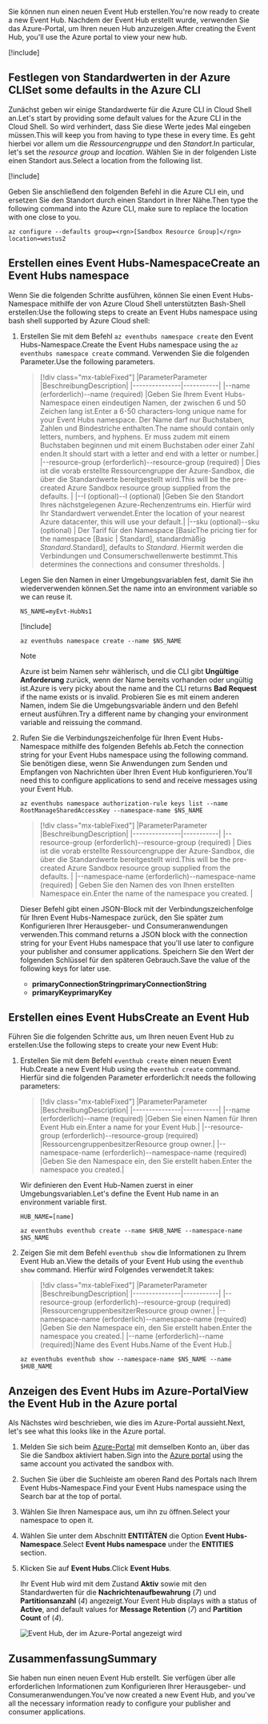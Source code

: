 <span data-ttu-id="cbdc2-101">Sie können nun einen neuen Event Hub erstellen.</span><span class="sxs-lookup"><span data-stu-id="cbdc2-101">You're now ready to create a new Event Hub.</span></span> <span data-ttu-id="cbdc2-102">Nachdem der Event Hub erstellt wurde, verwenden Sie das Azure-Portal, um Ihren neuen Hub anzuzeigen.</span><span class="sxs-lookup"><span data-stu-id="cbdc2-102">After creating the Event Hub, you'll use the Azure portal to view your new hub.</span></span>

[!include[](../../../includes/azure-sandbox-activate.md)]

## <a name="set-some-defaults-in-the-azure-cli"></a><span data-ttu-id="cbdc2-103">Festlegen von Standardwerten in der Azure CLI</span><span class="sxs-lookup"><span data-stu-id="cbdc2-103">Set some defaults in the Azure CLI</span></span>

<span data-ttu-id="cbdc2-104">Zunächst geben wir einige Standardwerte für die Azure CLI in Cloud Shell an.</span><span class="sxs-lookup"><span data-stu-id="cbdc2-104">Let's start by providing some default values for the Azure CLI in the Cloud Shell.</span></span> <span data-ttu-id="cbdc2-105">So wird verhindert, dass Sie diese Werte jedes Mal eingeben müssen.</span><span class="sxs-lookup"><span data-stu-id="cbdc2-105">This will keep you from having to type these in every time.</span></span> <span data-ttu-id="cbdc2-106">Es geht hierbei vor allem um die _Ressourcengruppe_ und den _Standort_.</span><span class="sxs-lookup"><span data-stu-id="cbdc2-106">In particular, let's set the _resource group_ and _location_.</span></span> <span data-ttu-id="cbdc2-107">Wählen Sie in der folgenden Liste einen Standort aus.</span><span class="sxs-lookup"><span data-stu-id="cbdc2-107">Select a location from the following list.</span></span>

[!include[](../../../includes/azure-sandbox-regions-first-mention-note.md)]

<span data-ttu-id="cbdc2-108">Geben Sie anschließend den folgenden Befehl in die Azure CLI ein, und ersetzen Sie den Standort durch einen Standort in Ihrer Nähe.</span><span class="sxs-lookup"><span data-stu-id="cbdc2-108">Then type the following command into the Azure CLI, make sure to replace the location with one close to you.</span></span>

```azurecli
az configure --defaults group=<rgn>[Sandbox Resource Group]</rgn> location=westus2
```

## <a name="create-an-event-hubs-namespace"></a><span data-ttu-id="cbdc2-109">Erstellen eines Event Hubs-Namespace</span><span class="sxs-lookup"><span data-stu-id="cbdc2-109">Create an Event Hubs namespace</span></span>

<span data-ttu-id="cbdc2-110">Wenn Sie die folgenden Schritte ausführen, können Sie einen Event Hubs-Namespace mithilfe der von Azure Cloud Shell unterstützten Bash-Shell erstellen:</span><span class="sxs-lookup"><span data-stu-id="cbdc2-110">Use the following steps to create an Event Hubs namespace using bash shell supported by Azure Cloud shell:</span></span>

1. <span data-ttu-id="cbdc2-111">Erstellen Sie mit dem Befehl `az eventhubs namespace create` den Event Hubs-Namespace.</span><span class="sxs-lookup"><span data-stu-id="cbdc2-111">Create the Event Hubs namespace using the `az eventhubs namespace create` command.</span></span> <span data-ttu-id="cbdc2-112">Verwenden Sie die folgenden Parameter.</span><span class="sxs-lookup"><span data-stu-id="cbdc2-112">Use the following parameters.</span></span>

    > [!div class="mx-tableFixed"]
    > |<span data-ttu-id="cbdc2-113">Parameter</span><span class="sxs-lookup"><span data-stu-id="cbdc2-113">Parameter</span></span>      |<span data-ttu-id="cbdc2-114">Beschreibung</span><span class="sxs-lookup"><span data-stu-id="cbdc2-114">Description</span></span>|
    > |---------------|-----------|
    > |<span data-ttu-id="cbdc2-115">--name (erforderlich)</span><span class="sxs-lookup"><span data-stu-id="cbdc2-115">--name (required)</span></span>      |<span data-ttu-id="cbdc2-116">Geben Sie Ihrem Event Hubs-Namespace einen eindeutigen Namen, der zwischen 6 und 50 Zeichen lang ist.</span><span class="sxs-lookup"><span data-stu-id="cbdc2-116">Enter a 6-50 characters-long unique name for your Event Hubs namespace.</span></span> <span data-ttu-id="cbdc2-117">Der Name darf nur Buchstaben, Zahlen und Bindestriche enthalten.</span><span class="sxs-lookup"><span data-stu-id="cbdc2-117">The name should contain only letters, numbers, and hyphens.</span></span> <span data-ttu-id="cbdc2-118">Er muss zudem mit einem Buchstaben beginnen und mit einem Buchstaben oder einer Zahl enden.</span><span class="sxs-lookup"><span data-stu-id="cbdc2-118">It should start with a letter and end with a letter or number.</span></span>|
    > |<span data-ttu-id="cbdc2-119">--resource-group (erforderlich)</span><span class="sxs-lookup"><span data-stu-id="cbdc2-119">--resource-group (required)</span></span> | <span data-ttu-id="cbdc2-120">Dies ist die vorab erstellte Ressourcengruppe der Azure-Sandbox, die über die Standardwerte bereitgestellt wird.</span><span class="sxs-lookup"><span data-stu-id="cbdc2-120">This will be the pre-created Azure Sandbox resource group supplied from the defaults.</span></span> |
    > |<span data-ttu-id="cbdc2-121">--l (optional)</span><span class="sxs-lookup"><span data-stu-id="cbdc2-121">--l (optional)</span></span>     |<span data-ttu-id="cbdc2-122">Geben Sie den Standort Ihres nächstgelegenen Azure-Rechenzentrums ein. Hierfür wird Ihr Standardwert verwendet.</span><span class="sxs-lookup"><span data-stu-id="cbdc2-122">Enter the location of your nearest Azure datacenter, this will use your default.</span></span>|
    > |<span data-ttu-id="cbdc2-123">--sku (optional)</span><span class="sxs-lookup"><span data-stu-id="cbdc2-123">--sku (optional)</span></span> | <span data-ttu-id="cbdc2-124">Der Tarif für den Namespace [Basic</span><span class="sxs-lookup"><span data-stu-id="cbdc2-124">The pricing tier for the namespace [Basic</span></span> | <span data-ttu-id="cbdc2-125">Standard], standardmäßig _Standard_.</span><span class="sxs-lookup"><span data-stu-id="cbdc2-125">Standard], defaults to _Standard_.</span></span> <span data-ttu-id="cbdc2-126">Hiermit werden die Verbindungen und Consumerschwellenwerte bestimmt.</span><span class="sxs-lookup"><span data-stu-id="cbdc2-126">This determines the connections and consumer thresholds.</span></span> |

    <span data-ttu-id="cbdc2-127">Legen Sie den Namen in einer Umgebungsvariablen fest, damit Sie ihn wiederverwenden können.</span><span class="sxs-lookup"><span data-stu-id="cbdc2-127">Set the name into an environment variable so we can reuse it.</span></span>

    ```azurecli
    NS_NAME=myEvt-HubNs1
    ````

    [!include[](../../../includes/azure-cloudshell-copy-paste-tip.md)]

    ```azurecli
    az eventhubs namespace create --name $NS_NAME
    ```

    > [!NOTE] 
    > <span data-ttu-id="cbdc2-128">Azure ist beim Namen sehr wählerisch, und die CLI gibt **Ungültige Anforderung** zurück, wenn der Name bereits vorhanden oder ungültig ist.</span><span class="sxs-lookup"><span data-stu-id="cbdc2-128">Azure is very picky about the name and the CLI returns **Bad Request** if the name exists or is invalid.</span></span> <span data-ttu-id="cbdc2-129">Probieren Sie es mit einem anderen Namen, indem Sie die Umgebungsvariable ändern und den Befehl erneut ausführen.</span><span class="sxs-lookup"><span data-stu-id="cbdc2-129">Try a different name by changing your environment variable and reissuing the command.</span></span>


1. <span data-ttu-id="cbdc2-130">Rufen Sie die Verbindungszeichenfolge für Ihren Event Hubs-Namespace mithilfe des folgenden Befehls ab.</span><span class="sxs-lookup"><span data-stu-id="cbdc2-130">Fetch the connection string for your Event Hubs namespace using the following command.</span></span> <span data-ttu-id="cbdc2-131">Sie benötigen diese, wenn Sie Anwendungen zum Senden und Empfangen von Nachrichten über Ihren Event Hub konfigurieren.</span><span class="sxs-lookup"><span data-stu-id="cbdc2-131">You'll need this to configure applications to send and receive messages using your Event Hub.</span></span>

    ```azurecli
    az eventhubs namespace authorization-rule keys list --name RootManageSharedAccessKey --namespace-name $NS_NAME 
    ```

    > [!div class="mx-tableFixed"]
    > |<span data-ttu-id="cbdc2-132">Parameter</span><span class="sxs-lookup"><span data-stu-id="cbdc2-132">Parameter</span></span>      |<span data-ttu-id="cbdc2-133">Beschreibung</span><span class="sxs-lookup"><span data-stu-id="cbdc2-133">Description</span></span>|
    > |---------------|-----------|
    > |<span data-ttu-id="cbdc2-134">--resource-group (erforderlich)</span><span class="sxs-lookup"><span data-stu-id="cbdc2-134">--resource-group (required)</span></span>  | <span data-ttu-id="cbdc2-135">Dies ist die vorab erstellte Ressourcengruppe der Azure-Sandbox, die über die Standardwerte bereitgestellt wird.</span><span class="sxs-lookup"><span data-stu-id="cbdc2-135">This will be the pre-created Azure Sandbox resource group supplied from the defaults.</span></span> |
    > |<span data-ttu-id="cbdc2-136">--namespace-name (erforderlich)</span><span class="sxs-lookup"><span data-stu-id="cbdc2-136">--namespace-name (required)</span></span>  | <span data-ttu-id="cbdc2-137">Geben Sie den Namen des von Ihnen erstellten Namespace ein.</span><span class="sxs-lookup"><span data-stu-id="cbdc2-137">Enter the name of the namespace you created.</span></span> |

    <span data-ttu-id="cbdc2-138">Dieser Befehl gibt einen JSON-Block mit der Verbindungszeichenfolge für Ihren Event Hubs-Namespace zurück, den Sie später zum Konfigurieren Ihrer Herausgeber- und Consumeranwendungen verwenden.</span><span class="sxs-lookup"><span data-stu-id="cbdc2-138">This command returns a JSON block with the connection string for your Event Hubs namespace that you'll use later to configure your publisher and consumer applications.</span></span> <span data-ttu-id="cbdc2-139">Speichern Sie den Wert der folgenden Schlüssel für den späteren Gebrauch.</span><span class="sxs-lookup"><span data-stu-id="cbdc2-139">Save the value of the following keys for later use.</span></span>

    - <span data-ttu-id="cbdc2-140">**primaryConnectionString**</span><span class="sxs-lookup"><span data-stu-id="cbdc2-140">**primaryConnectionString**</span></span>
    - <span data-ttu-id="cbdc2-141">**primaryKey**</span><span class="sxs-lookup"><span data-stu-id="cbdc2-141">**primaryKey**</span></span>

## <a name="create-an-event-hub"></a><span data-ttu-id="cbdc2-142">Erstellen eines Event Hubs</span><span class="sxs-lookup"><span data-stu-id="cbdc2-142">Create an Event Hub</span></span>

<span data-ttu-id="cbdc2-143">Führen Sie die folgenden Schritte aus, um Ihren neuen Event Hub zu erstellen:</span><span class="sxs-lookup"><span data-stu-id="cbdc2-143">Use the following steps to create your new Event Hub:</span></span>

1. <span data-ttu-id="cbdc2-144">Erstellen Sie mit dem Befehl `eventhub create` einen neuen Event Hub.</span><span class="sxs-lookup"><span data-stu-id="cbdc2-144">Create a new Event Hub using the `eventhub create` command.</span></span> <span data-ttu-id="cbdc2-145">Hierfür sind die folgenden Parameter erforderlich:</span><span class="sxs-lookup"><span data-stu-id="cbdc2-145">It needs the following parameters:</span></span>

    > [!div class="mx-tableFixed"]
    > |<span data-ttu-id="cbdc2-146">Parameter</span><span class="sxs-lookup"><span data-stu-id="cbdc2-146">Parameter</span></span>      |<span data-ttu-id="cbdc2-147">Beschreibung</span><span class="sxs-lookup"><span data-stu-id="cbdc2-147">Description</span></span>|
    > |---------------|-----------|
    > |<span data-ttu-id="cbdc2-148">--name (erforderlich)</span><span class="sxs-lookup"><span data-stu-id="cbdc2-148">--name (required)</span></span>  |<span data-ttu-id="cbdc2-149">Geben Sie einen Namen für Ihren Event Hub ein.</span><span class="sxs-lookup"><span data-stu-id="cbdc2-149">Enter a name for your Event Hub.</span></span>|
    > |<span data-ttu-id="cbdc2-150">--resource-group (erforderlich)</span><span class="sxs-lookup"><span data-stu-id="cbdc2-150">--resource-group (required)</span></span>  |<span data-ttu-id="cbdc2-151">Ressourcengruppenbesitzer</span><span class="sxs-lookup"><span data-stu-id="cbdc2-151">Resource group owner.</span></span>|
    > |<span data-ttu-id="cbdc2-152">--namespace-name (erforderlich)</span><span class="sxs-lookup"><span data-stu-id="cbdc2-152">--namespace-name (required)</span></span>      |<span data-ttu-id="cbdc2-153">Geben Sie den Namespace ein, den Sie erstellt haben.</span><span class="sxs-lookup"><span data-stu-id="cbdc2-153">Enter the namespace you created.</span></span>|

    <span data-ttu-id="cbdc2-154">Wir definieren den Event Hub-Namen zuerst in einer Umgebungsvariablen.</span><span class="sxs-lookup"><span data-stu-id="cbdc2-154">Let's define the Event Hub name in an environment variable first.</span></span>

    ```azurecli
    HUB_NAME=[name]
    ```

    ```azurecli
    az eventhubs eventhub create --name $HUB_NAME --namespace-name $NS_NAME
    ```

1. <span data-ttu-id="cbdc2-155">Zeigen Sie mit dem Befehl `eventhub show` die Informationen zu Ihrem Event Hub an.</span><span class="sxs-lookup"><span data-stu-id="cbdc2-155">View the details of your Event Hub using the `eventhub show` command.</span></span> <span data-ttu-id="cbdc2-156">Hierfür wird Folgendes verwendet:</span><span class="sxs-lookup"><span data-stu-id="cbdc2-156">It takes:</span></span>

    > [!div class="mx-tableFixed"]
    > |<span data-ttu-id="cbdc2-157">Parameter</span><span class="sxs-lookup"><span data-stu-id="cbdc2-157">Parameter</span></span>      |<span data-ttu-id="cbdc2-158">Beschreibung</span><span class="sxs-lookup"><span data-stu-id="cbdc2-158">Description</span></span>|
    > |---------------|-----------|
    > |<span data-ttu-id="cbdc2-159">--resource-group (erforderlich)</span><span class="sxs-lookup"><span data-stu-id="cbdc2-159">--resource-group (required)</span></span>  |<span data-ttu-id="cbdc2-160">Ressourcengruppenbesitzer</span><span class="sxs-lookup"><span data-stu-id="cbdc2-160">Resource group owner.</span></span>|
    > |<span data-ttu-id="cbdc2-161">--namespace-name (erforderlich)</span><span class="sxs-lookup"><span data-stu-id="cbdc2-161">--namespace-name (required)</span></span>      |<span data-ttu-id="cbdc2-162">Geben Sie den Namespace ein, den Sie erstellt haben.</span><span class="sxs-lookup"><span data-stu-id="cbdc2-162">Enter the namespace you created.</span></span>|
    > |<span data-ttu-id="cbdc2-163">--name (erforderlich)</span><span class="sxs-lookup"><span data-stu-id="cbdc2-163">--name  (required)</span></span>|<span data-ttu-id="cbdc2-164">Name des Event Hubs.</span><span class="sxs-lookup"><span data-stu-id="cbdc2-164">Name of the Event Hub.</span></span>|

    ```azurecli
    az eventhubs eventhub show --namespace-name $NS_NAME --name $HUB_NAME
    ```

## <a name="view-the-event-hub-in-the-azure-portal"></a><span data-ttu-id="cbdc2-165">Anzeigen des Event Hubs im Azure-Portal</span><span class="sxs-lookup"><span data-stu-id="cbdc2-165">View the Event Hub in the Azure portal</span></span>

<span data-ttu-id="cbdc2-166">Als Nächstes wird beschrieben, wie dies im Azure-Portal aussieht.</span><span class="sxs-lookup"><span data-stu-id="cbdc2-166">Next, let's see what this looks like in the Azure portal.</span></span> 

1. <span data-ttu-id="cbdc2-167">Melden Sie sich beim [Azure-Portal](https://portal.azure.com/triplecrownlabs.onmicrosoft.com?azure-portal=true) mit demselben Konto an, über das Sie die Sandbox aktiviert haben.</span><span class="sxs-lookup"><span data-stu-id="cbdc2-167">Sign into the [Azure portal](https://portal.azure.com/triplecrownlabs.onmicrosoft.com?azure-portal=true) using the same account you activated the sandbox with.</span></span>

1. <span data-ttu-id="cbdc2-168">Suchen Sie über die Suchleiste am oberen Rand des Portals nach Ihrem Event Hubs-Namespace.</span><span class="sxs-lookup"><span data-stu-id="cbdc2-168">Find your Event Hubs namespace using the Search bar at the top of portal.</span></span>

1. <span data-ttu-id="cbdc2-169">Wählen Sie Ihren Namespace aus, um ihn zu öffnen.</span><span class="sxs-lookup"><span data-stu-id="cbdc2-169">Select your namespace to open it.</span></span>

1. <span data-ttu-id="cbdc2-170">Wählen Sie unter dem Abschnitt **ENTITÄTEN** die Option **Event Hubs-Namespace**.</span><span class="sxs-lookup"><span data-stu-id="cbdc2-170">Select **Event Hubs namespace** under the **ENTITIES** section.</span></span>

1. <span data-ttu-id="cbdc2-171">Klicken Sie auf **Event Hubs**.</span><span class="sxs-lookup"><span data-stu-id="cbdc2-171">Click **Event Hubs**.</span></span>

    <span data-ttu-id="cbdc2-172">Ihr Event Hub wird mit dem Zustand **Aktiv** sowie mit den Standardwerten für die **Nachrichtenaufbewahrung** (*7*) und **Partitionsanzahl** (*4*) angezeigt.</span><span class="sxs-lookup"><span data-stu-id="cbdc2-172">Your Event Hub displays with a status of **Active**, and default values for **Message Retention** (*7*) and **Partition Count** of (*4*).</span></span>

    ![Event Hub, der im Azure-Portal angezeigt wird](../media/3-event-hub.png)

## <a name="summary"></a><span data-ttu-id="cbdc2-174">Zusammenfassung</span><span class="sxs-lookup"><span data-stu-id="cbdc2-174">Summary</span></span>

<span data-ttu-id="cbdc2-175">Sie haben nun einen neuen Event Hub erstellt. Sie verfügen über alle erforderlichen Informationen zum Konfigurieren Ihrer Herausgeber- und Consumeranwendungen.</span><span class="sxs-lookup"><span data-stu-id="cbdc2-175">You've now created a new Event Hub, and you've all the necessary information ready to configure your publisher and consumer applications.</span></span>
